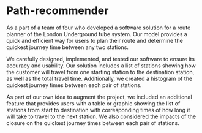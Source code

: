 # Path-recommender

As a part of a team of four who developed a software solution for a route planner of the London Underground tube system. Our model provides a quick and efficient way for users to plan their route and determine the quickest journey time between any two stations.

We carefully designed, implemented, and tested our software to ensure its accuracy and usability. Our solution includes a list of stations showing how the customer will travel from one starting station to the destination station, as well as the total travel time. Additionally, we created a histogram of the quickest journey times between each pair of stations.

As part of our own idea to augment the project, we included an additional feature that provides users with a table or graphic showing the list of stations from start to destination with corresponding times of how long it will take to travel to the next station. We also considered the impacts of the closure on the quickest journey times between each pair of stations.

